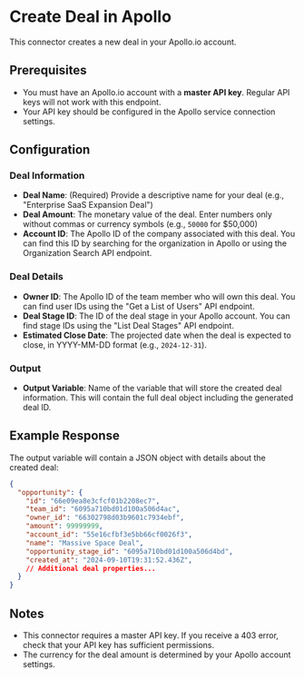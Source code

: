 # Create Deal in Apollo

This connector creates a new deal in your Apollo.io account.

## Prerequisites

- You must have an Apollo.io account with a **master API key**. Regular API keys will not work with this endpoint.
- Your API key should be configured in the Apollo service connection settings.

## Configuration

### Deal Information

- **Deal Name**: (Required) Provide a descriptive name for your deal (e.g., "Enterprise SaaS Expansion Deal")
- **Deal Amount**: The monetary value of the deal. Enter numbers only without commas or currency symbols (e.g., `50000` for $50,000)
- **Account ID**: The Apollo ID of the company associated with this deal. You can find this ID by searching for the organization in Apollo or using the Organization Search API endpoint.

### Deal Details

- **Owner ID**: The Apollo ID of the team member who will own this deal. You can find user IDs using the "Get a List of Users" API endpoint.
- **Deal Stage ID**: The ID of the deal stage in your Apollo account. You can find stage IDs using the "List Deal Stages" API endpoint.
- **Estimated Close Date**: The projected date when the deal is expected to close, in YYYY-MM-DD format (e.g., `2024-12-31`).

### Output

- **Output Variable**: Name of the variable that will store the created deal information. This will contain the full deal object including the generated deal ID.

## Example Response

The output variable will contain a JSON object with details about the created deal:

```json
{
  "opportunity": {
    "id": "66e09ea8e3cfcf01b2208ec7",
    "team_id": "6095a710bd01d100a506d4ac",
    "owner_id": "66302798d03b9601c7934ebf",
    "amount": 99999999,
    "account_id": "55e16cfbf3e5bb66cf0026f3",
    "name": "Massive Space Deal",
    "opportunity_stage_id": "6095a710bd01d100a506d4bd",
    "created_at": "2024-09-10T19:31:52.436Z",
    // Additional deal properties...
  }
}
```

## Notes

- This connector requires a master API key. If you receive a 403 error, check that your API key has sufficient permissions.
- The currency for the deal amount is determined by your Apollo account settings.